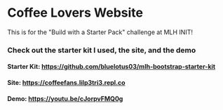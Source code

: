 # Coffee Lovers Website
This is for the "Build with a Starter Pack" challenge at MLH INIT! 

### Check out the starter kit I used, the site, and the demo
#### Starter Kit: https://github.com/bluelotus03/mlh-bootstrap-starter-kit
#### Site: https://coffeefans.lilp3tri3.repl.co
#### Demo: https://youtu.be/cJorpvFMQ0g

